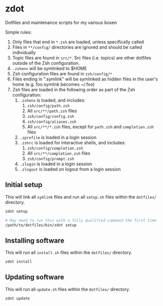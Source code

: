 # zdot

Dotfiles and maintenance scripts for my various boxen

Simple rules:

1. Only files that end in `*.zsh` are loaded, unless specifically called
2. Files in `**/config/` directories are ignored and should be called individually
3. Topic files are found in `src/*`. Src files (i.e. topics) are other dotfiles outside of the Zsh configuration.
4. `.zshenv` will be symlinked to $HOME
5. Zsh configuration files are found in `zsh/config/*`
6. Files ending in ".symlink" will be symlinked as hidden files in the user's home (e.g. foo.symlink becomes ~/.foo)
7. Zsh files are loaded in the following order as part of the Zsh configuration:
   1. `.zshenv` is loaded, and includes:
      1. `zsh/config/path.zsh`
      2. All `src/**/path.zsh` files
      3. `zsh/config/config.zsh`
      4. `zsh/config/aliases.zsh`
      5. All `src/**/*.zsh` files, except for `path.zsh` and `completion.zsh` files
   2. `.zprofile` is loaded in a login session
   3. `.zshrc` is loaded for interactive shells, and includes:
      1. `zsh/config/completion.zsh`
      2. All `src/**/completion.zsh` files
      3. `zsh/config/prompt.zsh`
   4. `.zlogin` is loaded in a login session
   5. `.zlogout` is loaded on logout from a login session

## Initial setup

This will link all `symlink` files and run all `setup.sh` files within the `dotfiles/` directory.

```bash
zdot setup

# May need to run this with a fully qualified command the first time
/path/to/dotfiles/bin/zdot setup
```


## Installing software

This will run all `install.sh` files within the `dotfiles/` directory.

```bash
zdot install
```

## Updating software

This will run all `update.sh` files within the `dotfiles/` directory.

```bash
zdot update
```

